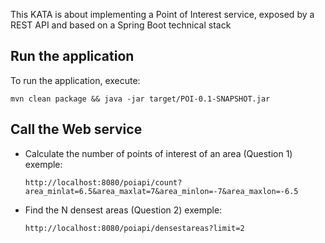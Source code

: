 This KATA is about implementing a Point of Interest service, exposed by a REST API and based on a Spring Boot technical stack

## Run the application
To run the application, execute:

```
mvn clean package && java -jar target/POI-0.1-SNAPSHOT.jar
```


## Call the Web service

* Calculate the number of points of interest of an area (Question 1) exemple:
  ```
  http://localhost:8080/poiapi/count?area_minlat=6.5&area_maxlat=7&area_minlon=-7&area_maxlon=-6.5
  ```

* Find the N densest areas (Question 2) exemple:
  ```
  http://localhost:8080/poiapi/densestareas?limit=2
  ```

